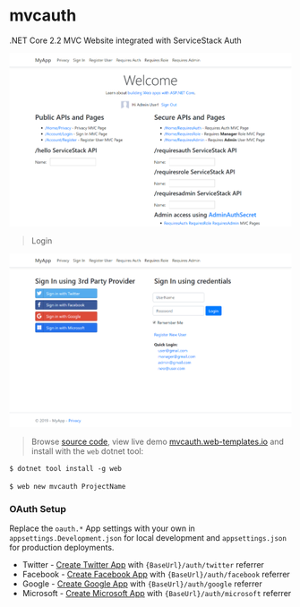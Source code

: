# mvcauth

.NET Core 2.2 MVC Website integrated with ServiceStack Auth

[![](https://raw.githubusercontent.com/ServiceStack/Assets/master/csharp-templates/mvcauth.png)](http://mvcauth.web-templates.io/)

> Login

[![](https://raw.githubusercontent.com/ServiceStack/Assets/master/csharp-templates/mvcauth-login.png)](http://mvcauth.web-templates.io/)

> Browse [source code](https://github.com/NetCoreTemplates/mvcauth), view live demo [mvcauth.web-templates.io](http://mvcauth.web-templates.io) and install with the `web` dotnet tool:

    $ dotnet tool install -g web

    $ web new mvcauth ProjectName

### OAuth Setup

Replace the `oauth.*` App settings with your own in `appsettings.Development.json` for local development and `appsettings.json` for production deployments.

 - Twitter - [Create Twitter App](https://dev.twitter.com/apps) with `{BaseUrl}/auth/twitter` referrer
 - Facebook - [Create Facebook App](https://developers.facebook.com/apps) with `{BaseUrl}/auth/facebook` referrer
 - Google - [Create Google App](https://console.developers.google.com/apis/credentials) with `{BaseUrl}/auth/google` referrer
 - Microsoft - [Create Microsoft App](https://apps.dev.microsoft.com) with `{BaseUrl}/auth/microsoft` referrer
